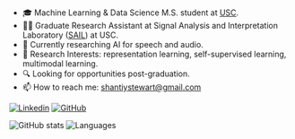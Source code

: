 

- 🎓 Machine Learning & Data Science M.S. student at [USC](https://viterbischool.usc.edu).
- 🧑‍💻 Graduate Research Assistant at Signal Analysis and Interpretation Laboratory ([SAIL](https://sail.usc.edu)) at USC.
- 🎸 Currently researching AI for speech and audio.
- 🔭 Research Interests: representation learning, self-supervised learning, multimodal learning.
- 🔍 Looking for opportunities post-graduation.
- 📫 How to reach me: shantiystewart@gmail.com


[![Linkedin](https://img.shields.io/badge/-LinkedIn-306EA8?style=flat&logo=Linkedin&logoColor=white&link=https://www.linkedin.com/in/shanti-stewart/)](https://www.linkedin.com/in/shanti-stewart/) 
[![GitHub](https://img.shields.io/badge/-GitHub-2F2F2F?style=flat&logo=github&logoColor=white&link=https://github.com/shantistewart)](https://github.com/shantistewart)

![GitHub stats](https://github-readme-stats.vercel.app/api?username=shantistewart&show_icons=true&theme=radical&count_private=true&include_all_commits=true&hide=issues,contribs)
![Languages](https://github-readme-stats.vercel.app/api/top-langs/?username=shantistewart&layout=compact&theme=radical&langs_count=4&custom_title=Top%20Languages&hide=TeX&exclude_repo=EEG-Hand-Movement-Decoding,OSU-Senior-Capstone-Computer-Vision)




<!--
**shantistewart/shantistewart** is a ✨ _special_ ✨ repository because its `README.md` (this file) appears on your GitHub profile.

Here are some ideas to get you started:

- 🔭 I’m currently working on ...
- 🌱 I’m currently learning ...
- 👯 I’m looking to collaborate on ...
- 🤔 I’m looking for help with ...
- 💬 Ask me about ...
- 📫 How to reach me: ...
- 😄 Pronouns: ...
- ⚡ Fun fact: ...
-->

